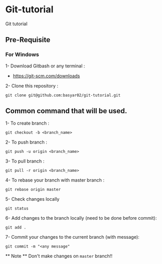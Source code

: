 # Git-tutorial
Git tutorial


## Pre-Requisite
### For Windows
1- Download Gitbash or any terminal :
- https://git-scm.com/downloads

2- Clone this repository :
```
git clone git@github.com:basyar02/git-tutorial.git
```

## Common command that will be used.
1- To create branch :
```
git checkout -b <branch_name>
```

2- To push branch :
```
git push -u origin <branch_name>
```

3- To pull branch :
```
git pull -r origin <branch_name>
```

4- To rebase your branch with master branch :
```
git rebase origin master
```

5- Check changes locally
```
git status
```

6- Add changes to the branch locally (need to be done before commit):
```
git add .
```

7- Commit your changes to the current branch (with message):
```
git commit -m "<any message"
```


** Note **
Don't make changes on `master` branch!!
